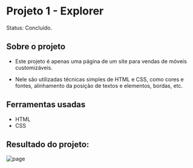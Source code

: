 <h1>Projeto 1 - Explorer</h1>
 
 Status: Concluído.
 
 ## Sobre o projeto</h2>

  * Este projeto é apenas uma página de um site para vendas de móveis customizáveis.
  
  * Nele são utilizadas técnicas simples de HTML e CSS, como cores e fontes, alinhamento da posição de textos e elementos, bordas, etc.
  
 
 ## Ferramentas usadas
  * HTML
  * CSS
  
 ## Resultado do projeto:
 ![page](https://user-images.githubusercontent.com/65686829/235269317-33b163b0-151d-4642-ab54-7cd3268ab77e.png)
